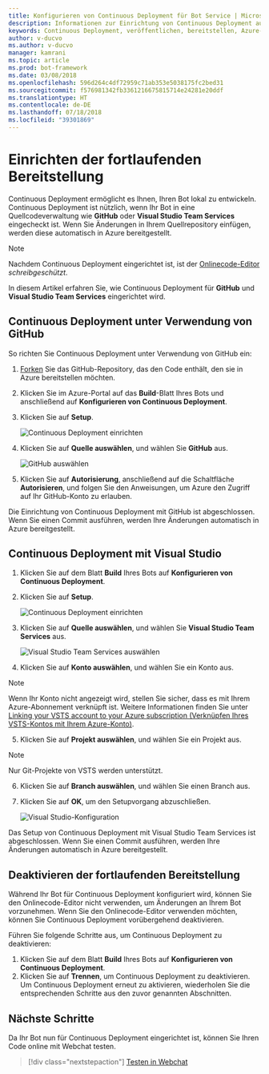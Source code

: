 ```yaml
---
title: Konfigurieren von Continuous Deployment für Bot Service | Microsoft-Dokumentation
description: Informationen zur Einrichtung von Continuous Deployment aus der Quellcodeverwaltung für Bot Service
keywords: Continuous Deployment, veröffentlichen, bereitstellen, Azure-Portal
author: v-ducvo
ms.author: v-ducvo
manager: kamrani
ms.topic: article
ms.prod: bot-framework
ms.date: 03/08/2018
ms.openlocfilehash: 596d264c4df72959c71ab353e5038175fc2bed31
ms.sourcegitcommit: f576981342fb3361216675815714e24281e20ddf
ms.translationtype: HT
ms.contentlocale: de-DE
ms.lasthandoff: 07/18/2018
ms.locfileid: "39301869"
---
```

# <a name="set-up-continuous-deployment"></a>Einrichten der fortlaufenden Bereitstellung

Continuous Deployment ermöglicht es Ihnen, Ihren Bot lokal zu entwickeln. Continuous Deployment ist nützlich, wenn Ihr Bot in eine Quellcodeverwaltung wie **GitHub** oder **Visual Studio Team Services** eingecheckt ist. Wenn Sie Änderungen in Ihrem Quellrepository einfügen, werden diese automatisch in Azure bereitgestellt.

> [!NOTE]
> Nachdem Continuous Deployment eingerichtet ist, ist der [Onlinecode-Editor](bot-service-build-online-code-editor.md) *schreibgeschützt*.

In diesem Artikel erfahren Sie, wie Continuous Deployment für **GitHub** und **Visual Studio Team Services** eingerichtet wird.

## <a name="continuous-deployment-using-github"></a>Continuous Deployment unter Verwendung von GitHub

So richten Sie Continuous Deployment unter Verwendung von GitHub ein:

1. [Forken](https://help.github.com/articles/fork-a-repo/) Sie das GitHub-Repository, das den Code enthält, den sie in Azure bereitstellen möchten.
2. Klicken Sie im Azure-Portal auf das **Build**-Blatt Ihres Bots und anschließend auf **Konfigurieren von Continuous Deployment**. 
3. Klicken Sie auf **Setup**.
   
   ![Continuous Deployment einrichten](~/media/azure-bot-build/continuous-deployment-setup.png)

4. Klicken Sie auf **Quelle auswählen**, und wählen Sie **GitHub** aus.

   ![GitHub auswählen](~/media/azure-bot-build/continuous-deployment-setup-github.png)

5. Klicken Sie auf **Autorisierung**, anschließend auf die Schaltfläche **Autorisieren**, und folgen Sie den Anweisungen, um Azure den Zugriff auf Ihr GitHub-Konto zu erlauben.

Die Einrichtung von Continuous Deployment mit GitHub ist abgeschlossen. Wenn Sie einen Commit ausführen, werden Ihre Änderungen automatisch in Azure bereitgestellt.

## <a name="continuous-deployment-using-visual-studio"></a>Continuous Deployment mit Visual Studio

1. Klicken Sie auf dem Blatt **Build** Ihres Bots auf **Konfigurieren von Continuous Deployment**. 
2. Klicken Sie auf **Setup**.
   
   ![Continuous Deployment einrichten](~/media/azure-bot-build/continuous-deployment-setup.png)

3. Klicken Sie auf **Quelle auswählen**, und wählen Sie **Visual Studio Team Services** aus.

   ![Visual Studio Team Services auswählen](~/media/azure-bot-build/continuous-deployment-setup-vs.png)

4. Klicken Sie auf **Konto auswählen**, und wählen Sie ein Konto aus.

> [!NOTE]
> Wenn Ihr Konto nicht angezeigt wird, stellen Sie sicher, dass es mit Ihrem Azure-Abonnement verknüpft ist.
> Weitere Informationen finden Sie unter [Linking your VSTS account to your Azure subscription (Verknüpfen Ihres VSTS-Kontos mit Ihrem Azure-Konto)](https://github.com/projectkudu/kudu/wiki/Setting-up-a-VSTS-account-so-it-can-deploy-to-a-Web-App#linking-your-vsts-account-to-your-azure-subscription).

5. Klicken Sie auf **Projekt auswählen**, und wählen Sie ein Projekt aus.

> [!NOTE]
> Nur Git-Projekte von VSTS werden unterstützt.

6. Klicken Sie auf **Branch auswählen**, und wählen Sie einen Branch aus.
7. Klicken Sie auf **OK**, um den Setupvorgang abzuschließen.

   ![Visual Studio-Konfiguration](~/media/azure-bot-build/continuous-deployment-setup-vs-configuration.png)

Das Setup von Continuous Deployment mit Visual Studio Team Services ist abgeschlossen. Wenn Sie einen Commit ausführen, werden Ihre Änderungen automatisch in Azure bereitgestellt.

## <a name="disable-continuous-deployment"></a>Deaktivieren der fortlaufenden Bereitstellung

Während Ihr Bot für Continuous Deployment konfiguriert wird, können Sie den Onlinecode-Editor nicht verwenden, um Änderungen an Ihrem Bot vorzunehmen. Wenn Sie den Onlinecode-Editor verwenden möchten, können Sie Continuous Deployment vorübergehend deaktivieren.

Führen Sie folgende Schritte aus, um Continuous Deployment zu deaktivieren:

1. Klicken Sie auf dem Blatt **Build** Ihres Bots auf **Konfigurieren von Continuous Deployment**. 
2. Klicken Sie auf **Trennen**, um Continuous Deployment zu deaktivieren. Um Continuous Deployment erneut zu aktivieren, wiederholen Sie die entsprechenden Schritte aus den zuvor genannten Abschnitten.

## <a name="next-steps"></a>Nächste Schritte
Da Ihr Bot nun für Continuous Deployment eingerichtet ist, können Sie Ihren Code online mit Webchat testen.

> [!div class="nextstepaction"]
> [Testen in Webchat](bot-service-manage-test-webchat.md)
